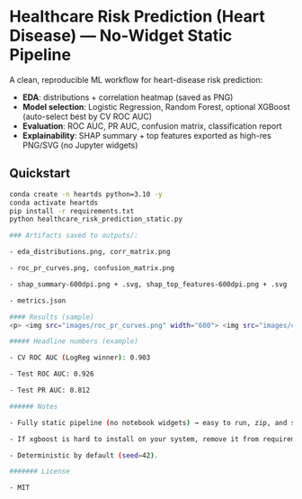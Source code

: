 # Healthcare Risk Prediction (Heart Disease) — No-Widget Static Pipeline

A clean, reproducible ML workflow for heart-disease risk prediction:

- **EDA**: distributions + correlation heatmap (saved as PNG)
- **Model selection**: Logistic Regression, Random Forest, optional XGBoost (auto-select best by CV ROC AUC)
- **Evaluation**: ROC AUC, PR AUC, confusion matrix, classification report
- **Explainability**: SHAP summary + top features exported as high-res PNG/SVG (no Jupyter widgets)

## Quickstart
```bash
conda create -n heartds python=3.10 -y
conda activate heartds
pip install -r requirements.txt
python healthcare_risk_prediction_static.py

### Artifacts saved to outputs/:

- eda_distributions.png, corr_matrix.png

- roc_pr_curves.png, confusion_matrix.png

- shap_summary-600dpi.png + .svg, shap_top_features-600dpi.png + .svg

- metrics.json

#### Results (sample)
<p> <img src="images/roc_pr_curves.png" width="600"> <img src="images/confusion_matrix.png" width="360"> </p> <p> <img src="images/shap_summary-600dpi.png" width="900"> </p>

##### Headline numbers (example)

- CV ROC AUC (LogReg winner): 0.903

- Test ROC AUC: 0.926

- Test PR AUC: 0.812

###### Notes

- Fully static pipeline (no notebook widgets) → easy to run, zip, and share.

- If xgboost is hard to install on your system, remove it from requirements.txt — the script falls back to LogReg/RF.

- Deterministic by default (seed=42).

####### License

- MIT
